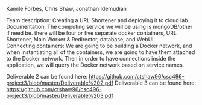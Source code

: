 
Kamile Forbes, Chris Shaw, Jonathan Idemudian

Team description:  Creating a URL Shortener and deploying it to cloud lab.
Documentation: The computing service we will be using is mongoDB/other if need be.
		    there will be four or five separate docker containers, URL Shortener,
		    Main Worker & Redirector, database, and WebUI.  
Connecting containers:
We are going to be building a Docker network, and when instantiating all of the        containers, we are going to have them attached to the Docker network. Then in order to have connections inside the application, we will query the Docker network based on service names.

Deliverable 2 can be found here: https://github.com/ctshaw96/csc496-project3/blob/master/Deliverable%202.pdf
Deliverable 3 can be found here: https://github.com/ctshaw96/csc496-project3/blob/master/Deliverable%203.pdf

		

 
